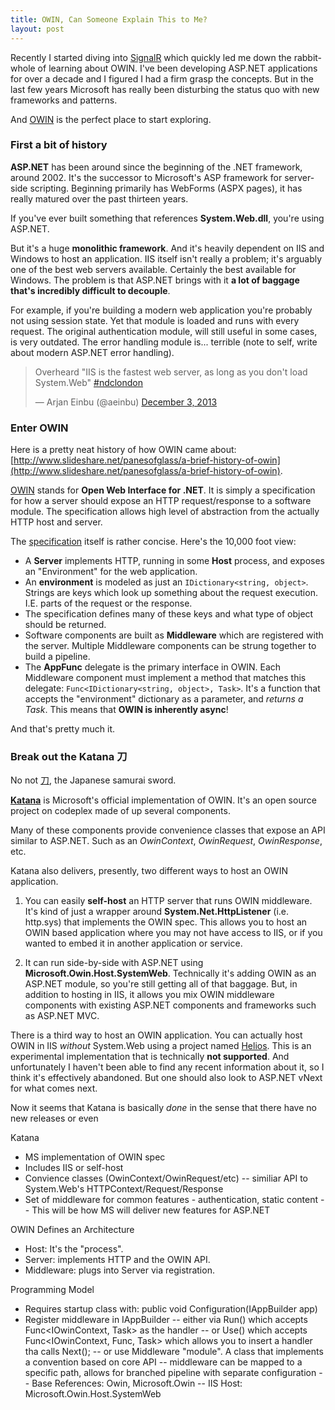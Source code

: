 ```yaml
---
title: OWIN, Can Someone Explain This to Me?
layout: post
---
```


Recently I started diving into [SignalR](http://signalr.net/) which quickly led me down the rabbit-whole of learning about OWIN. I've been developing ASP.NET applications for over a decade and I figured I had a firm grasp the concepts. But in the last few years Microsoft has really been disturbing the status quo with new frameworks and patterns.

And [OWIN](http://owin.org/) is the perfect place to start exploring.

### First a bit of history

**ASP.NET** has been around since the beginning of the .NET framework, around 2002. It's the successor to Microsoft's ASP framework for server-side scripting. Beginning primarily has WebForms (ASPX pages), it has really matured over the past thirteen years.

If you've ever built something that references **System.Web.dll**, you're using ASP.NET.

But it's a huge **monolithic framework**. And it's heavily dependent on IIS and Windows to host an application. IIS itself isn't really a problem; it's arguably one of the best web servers available. Certainly the best available for Windows. The problem is that ASP.NET brings with it **a lot of baggage that's incredibly difficult to decouple**.

For example, if you're building a modern web application you're probably not using session state. Yet that module is loaded and runs with every request. The original authentication module, will still useful in some cases, is very outdated. The error handling module is... terrible (note to self, write about modern ASP.NET error handling).

<blockquote class="twitter-tweet" lang="en"><p lang="en" dir="ltr">Overheard &quot;IIS is the fastest web server, as long as you don&#39;t load System.Web&quot; <a href="https://twitter.com/hashtag/ndclondon?src=hash">#ndclondon</a></p>&mdash; Arjan Einbu (@aeinbu) <a href="https://twitter.com/aeinbu/status/407816285058514944">December 3, 2013</a></blockquote>
<script async src="//platform.twitter.com/widgets.js" charset="utf-8"></script>

### Enter OWIN

Here is a pretty neat history of how OWIN came about: [http://www.slideshare.net/panesofglass/a-brief-history-of-owin](http://www.slideshare.net/panesofglass/a-brief-history-of-owin).

[OWIN](http://owin.org/) stands for **Open Web Interface for .NET**. It is simply a specification for how a server should expose an HTTP request/response to a software module. The specification allows high level of abstraction from the actually HTTP host and server.

The [specification](http://owin.org/html/spec/owin-1.0.html) itself is rather concise. Here's the 10,000 foot view:

* A **Server** implements HTTP, running in some **Host** process, and exposes an "Environment" for the web application.
* An **environment** is modeled as just an `IDictionary<string, object>`. Strings are keys which look up something about the request execution. I.E. parts of the request or the response.
* The specification defines many of these keys and what type of object should be returned.
* Software components are built as **Middleware** which are registered with the server. Multiple Middleware components can be strung together to build a pipeline. 
* The **AppFunc** delegate is the primary interface in OWIN. Each Middleware component must implement a method that matches this delegate: `Func<IDictionary<string, object>, Task>`. It's a function that accepts the "environment" dictionary as a parameter, and *returns a Task*. This means that **OWIN is inherently async**!

And that's pretty much it.

### Break out the Katana 刀

No not [刀](https://en.wikipedia.org/wiki/Katana), the Japanese samurai sword. 

**[Katana](http://katanaproject.codeplex.com/)** is Microsoft's official implementation of OWIN. It's an open source project on codeplex made of up several components.

Many of these components provide convenience classes that expose an API similar to ASP.NET. Such as an *OwinContext*, *OwinRequest*, *OwinResponse*, etc.

Katana also delivers, presently, two different ways to host an OWIN application.

1. You can easily **self-host** an HTTP server that runs OWIN middleware. It's kind of just a wrapper around **System.Net.HttpListener** (i.e. http.sys) that implements the OWIN spec. This allows you to host an OWIN based application where you may not have access to IIS, or if you wanted to embed it in another application or service.

2. It can run side-by-side with ASP.NET using **Microsoft.Owin.Host.SystemWeb**. Technically it's adding OWIN as an ASP.NET module, so you're still getting all of that baggage. But, in addition to hosting in IIS, it allows you mix OWIN middleware components with existing ASP.NET components and frameworks such as ASP.NET MVC.

There is a third way to host an OWIN application. You can actually host OWIN in IIS *without* System.Web using a project named [Helios](https://www.nuget.org/packages/Microsoft.Owin.Host.IIS/). This is an experimental implementation that is technically **not supported**. And unfortunately I haven't been able to find any recent information about it, so I think it's effectively abandoned. But one should also look to ASP.NET vNext for what comes next.  

Now it seems that Katana is basically *done* in the sense that there have no new releases or even 

Katana
- MS implementation of OWIN spec
- Includes IIS or self-host
- Convience classes (OwinContext/OwinRequest/etc)
-- similiar API to System.Web's HTTPContext/Request/Response
- Set of middleware for common features - authentication, static content
-- This will be how MS will deliver new features for ASP.NET

OWIN Defines an Architecture
- Host: It's the "process".
- Server: implements HTTP and the OWIN API.
- Middleware: plugs into Server via registration.

Programming Model
- Requires startup class with: public void Configuration(IAppBuilder app)
- Register middleware in IAppBuilder
-- either via Run() which accepts Func<IOwinContext, Task> as the handler
-- or Use() which accepts Func<IOwinContext, Func<Task>, Task> which allows you to insert a handler tha calls Next();
-- or use Middleware "module". A class that implements a convention based on core API
-- middleware can be mapped to a specific path, allows for branched pipeline with separate configuration
-- Base References: Owin, Microsoft.Owin
-- IIS Host: Microsoft.Owin.Host.SystemWeb
